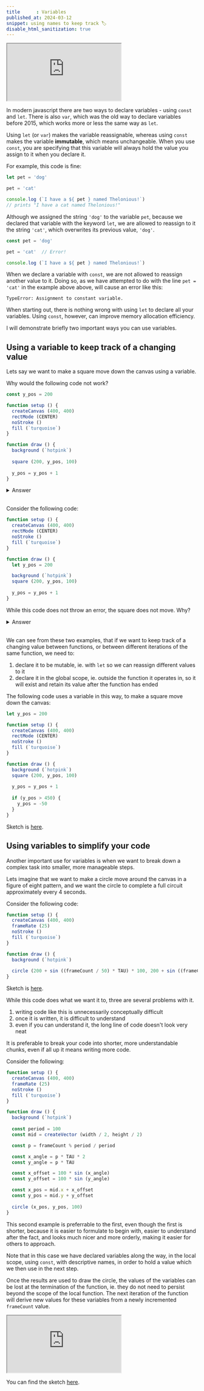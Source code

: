 ```yaml
---
title      : Variables
published_at: 2024-03-12
snippet: using names to keep track 🏷️
disable_html_sanitization: true
---
```



<iframe id="square_descending" src="https://editor.p5js.org/capogreco/full/CLb2LWbBU"></iframe>

<script type="module">
  const iframe  = document.getElementById (`square_descending`)
  iframe.width  = iframe.parentNode.clientWidth
  iframe.height = iframe.parentNode.clientWidth + 42
</script>

<br>

In modern javascript there are two ways to declare variables - using `const` and `let`.  There is also `var`, which was the old way to declare variables before 2015, which works more or less the same way as `let`.

Using `let` (or `var`) makes the variable reassignable, whereas using `const` makes the variable **immutable**, which means unchangeable.  When you use `const`, you are specifying that this variable will always hold the value you assign to it when you declare it.

For example, this code is fine:

```javascript
let pet = 'dog'

pet = 'cat'

console.log (`I have a ${ pet } named Thelonious!`) 
// prints "I have a cat named Thelonious!"
```

Although we assigned the string `'dog'` to the variable `pet`, because we declared that variable with the keyword `let`, we are allowed to reassign to it the string `'cat'`, which overwrites its previous value, `'dog'`.

```javascript
const pet = 'dog'

pet = 'cat'  // Error!

console.log (`I have a ${ pet } named Thelonious!`) 
```

When we declare a variable with `const`, we are not allowed to reassign another value to it.  Doing so, as we have attempted to do with the line `pet = 'cat'` in the example above above, will cause an error like this:

```
TypeError: Assignment to constant variable.
```

When starting out, there is nothing wrong with using `let` to declare all your variables.  Using `const`, however, can improve memory allocation efficiency.

I will demonstrate briefly two important ways you can use variables.

##  Using a variable to keep track of a changing value

Lets say we want to make a square move down the canvas using a variable.

Why would the following code not work?

```javascript
const y_pos = 200

function setup () {
  createCanvas (400, 400)
  rectMode (CENTER)
  noStroke ()
  fill (`turquoise`)
}

function draw () {
  background (`hotpink`)
  
  square (200, y_pos, 100)
  
  y_pos = y_pos + 1
}
```

<details>
    <summary>Answer</summary>
    In the last line of the code, we are trying to reassign the value of an immutable variable, ie. declared with const.
</details>

<br>

Consider the following code:
```javascript
function setup () {
  createCanvas (400, 400)
  rectMode (CENTER)
  noStroke ()
  fill (`turquoise`)
}

function draw () {
  let y_pos = 200

  background (`hotpink`)
  square (200, y_pos, 100)
  
  y_pos = y_pos + 1
}
```
While this code does not throw an error, the square does not move.  Why?

<details>
    <summary>Answer</summary>
    Every time the draw function loops, it creates a new variable called y_pos,  and assigns to it the value 200.  The value of y_pos is always 200 when the square is drawn, and just before the end of the function it is incremented, but then the function ends, and the incremented value is never used.  
</details>

<br>

We can see from these two examples, that if we want to keep track of a changing value between functions, or between different iterations of the same function, we need to:

1.  declare it to be mutable, ie. with `let` so we can reassign different values to it
2.  declare it in the global scope, ie. outside the function it operates in, so it will exist and retain its value after the function has ended

The following code uses a variable in this way, to make a square move down the canvas:

```javascript
let y_pos = 200

function setup () {
  createCanvas (400, 400)
  rectMode (CENTER)
  noStroke ()
  fill (`turquoise`)
}

function draw () {
  background (`hotpink`)
  square (200, y_pos, 100)
  
  y_pos = y_pos + 1
  
  if (y_pos > 450) {
    y_pos = -50
  }
}
```


Sketch is [here](https://editor.p5js.org/capogreco/full/CLb2LWbBU).

##  Using variables to simplify your code

Another important use for variables is when we want to break down a complex task into smaller, more manageable steps.

Lets imagine that we want to make a circle move around the canvas in a figure of eight pattern, and we want the circle to complete a full circuit approximately every 4 seconds.

Consider the following code:

```javascript
function setup () {
  createCanvas (400, 400)
  frameRate (25)
  noStroke ()
  fill (`turquoise`)
}

function draw () {
  background (`hotpink`)
  
  circle (200 + sin ((frameCount / 50) * TAU) * 100, 200 + sin ((frameCount / 100) * TAU) * 100, 100)
}
```

Sketch is [here](https://editor.p5js.org/capogreco/sketches/naawGMpjo).

While this code does what we want it to, three are several problems with it.

1.  writing code like this is unnecessarily conceptually difficult
2.  once it is written, it is difficult to understand
3.  even if you can understand it, the long line of code doesn't look very neat

It is preferable to break your code into shorter, more understandable chunks, even if all up it means writing more code.

Consider the following:

```javascript
function setup () {
  createCanvas (400, 400)
  frameRate (25)
  noStroke ()
  fill (`turquoise`)
}

function draw () {
  background (`hotpink`)
  
  const period = 100
  const mid = createVector (width / 2, height / 2)

  const p = frameCount % period / period

  const x_angle = p * TAU * 2
  const y_angle = p * TAU

  const x_offset = 100 * sin (x_angle)
  const y_offset = 100 * sin (y_angle)

  const x_pos = mid.x + x_offset
  const y_pos = mid.y + y_offset
  
  circle (x_pos, y_pos, 100)
}
```

This second example is preferrable to the first, even though the first is shorter, because it is easier to formulate to begin with, easier to understand after the fact, and looks much nicer and more orderly, making it easier for others to approach.

Note that in this case we have declared variables along the way, in the local scope, using `const`, with descriptive names, in order to hold a value which we then use in the next step.  

Once the results are used to draw the circle, the values of the variables can be lost at the termination of the function, ie. they do not need to persist beyond the scope of the local function.  The next iteration of the function will derive new values for these variables from a newly incremented `frameCount` value.

<iframe id="figure_of_eight" src="https://editor.p5js.org/capogreco/full/bGoOskBGe"></iframe>

<script type="module">
  const iframe  = document.getElementById (`figure_of_eight`)
  iframe.width  = iframe.parentNode.clientWidth
  iframe.height = iframe.parentNode.clientWidth + 42
</script>


<br>

You can find the sketch [here](https://editor.p5js.org/capogreco/sketches/bGoOskBGe).